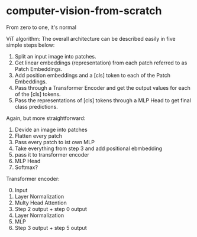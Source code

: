 # computer-vision-from-scratch

From zero to one, it's normal

ViT algorithm:
The overall architecture can be described easily in five simple steps below:

1. Split an input image into patches.
2. Get linear embeddings (representation) from each patch referred to as Patch Embeddings.
3. Add position embeddings and a [cls] token to each of the Patch Embeddings.
4. Pass through a Transformer Encoder and get the output values for each of the [cls] tokens.
5. Pass the representations of [cls] tokens through a MLP Head to get final class predictions.

Again, but more straightforward:

1. Devide an image into patches
2. Flatten every patch
3. Pass every patch to ist own MLP
4. Take everything from step 3 and add positional ebmbedding
5. pass it to transformer encoder
6. MLP Head
7. Softmax?

Transformer encoder:

0. Input
1. Layer Normalization
2. Multy Head Attention
3. Step 2 output + step 0 output
4. Layer Normalization
5. MLP
6. Step 3 output + step 5 output
